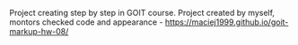 Project creating step by step in GOIT course. Project created by myself, montors checked code and appearance - https://maciej1999.github.io/goit-markup-hw-08/
